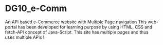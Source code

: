 # DG10_e-Comm
An API based e-Commerce website with Multiple Page navigation
This web-portal has been developed for learning purpose by using HTML, CSS and fetch-API concept of Java-Script. This site has multiple pages and thus uses multiple APIs !
